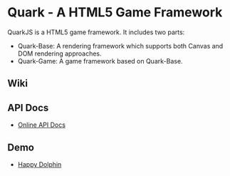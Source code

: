 Quark - A HTML5 Game Framework
=======================

QuarkJS is a HTML5 game framework. It includes two parts:

* Quark-Base: A rendering framework which supports both Canvas and DOM rendering approaches.
* Quark-Game: A game framework based on Quark-Base.

Wiki
-----------------

API Docs
-----------------
* [Online API Docs](http://github.com/quark-dev-team/quarkjs/blob/master/docs/index.html)

Demo
--------------------
* [Happy Dolphin](http://www.riaidea.com/html5/dolphin/)